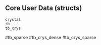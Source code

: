 
## Core User Data (structs)

```@docs
crystal
tb
tb_crys
```
#tb_sparse
#tb_crys_dense
#tb_crys_sparse
